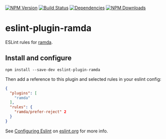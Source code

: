 [![NPM Version](https://img.shields.io/npm/v/eslint-plugin-ramda.svg?style=flat)](https://www.npmjs.org/package/eslint-plugin-ramda)
[![Build Status](https://img.shields.io/travis/lo1tuma/eslint-plugin-ramda/master.svg?style=flat)](https://travis-ci.org/lo1tuma/eslint-plugin-ramda)
[![Dependencies](http://img.shields.io/david/lo1tuma/eslint-plugin-ramda.svg?style=flat)](https://david-dm.org/lo1tuma/eslint-plugin-ramda)
[![NPM Downloads](https://img.shields.io/npm/dm/eslint-plugin-ramda.svg?style=flat)](https://www.npmjs.org/package/eslint-plugin-ramda)

# eslint-plugin-ramda

ESLint rules for [ramda](http://ramdajs.com).

## Install and configure

`npm install --save-dev eslint-plugin-ramda`

Then add a reference to this plugin and selected rules in your eslint config:

```json
{
  "plugins": [
    "ramda"
  ],
  "rules": {
    "ramda/prefer-reject" 2
  }
}
```

See [Configuring Eslint](http://eslint.org/docs/user-guide/configuring) on [eslint.org](http://eslint.org) for more info.
